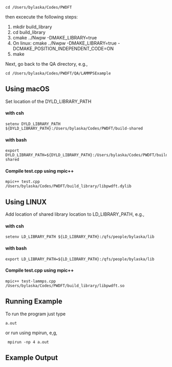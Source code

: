 ```
cd /Users/bylaska/Codes/PWDFT
```

then excecute the following steps:

 1) mkdir build_library
 2) cd build_library
 3) cmake ../Nwpw -DMAKE_LIBRARY=true
 4) On linux: cmake ../Nwpw -DMAKE_LIBRARY=true -DCMAKE_POSITION_INDEPENDENT_CODE=ON
 5) make

Next, go back to the QA directory, e.g.,

```
cd /Users/bylaska/Codes/PWDFT/QA/LAMMPSExample
```


## Using macOS ##
Set location of the DYLD_LIBRARY_PATH

#### with csh ####
```
setenv DYLD_LIBRARY_PATH ${DYLD_LIBRARY_PATH}:/Users/bylaska/Codes/PWDFT/build-shared
```

#### with bash ####
```
export DYLD_LIBRARY_PATH=${DYLD_LIBRARY_PATH}:/Users/bylaska/Codes/PWDFT/build-shared
```

#### Compile test.cpp using mpic++ ####
```
mpic++ test.cpp /Users/bylaska/Codes/PWDFT/build_library/libpwdft.dylib 
```

## Using LINUX ##
Add location of shared library location to LD_LIBRARY_PATH, e.g., 

#### with csh ####
```
setenv LD_LIBRARY_PATH ${LD_LIBRARY_PATH}:/qfs/people/bylaska/lib
```

#### with bash ####
```
export LD_LIBRARY_PATH=${LD_LIBRARY_PATH}:/qfs/people/bylaska/lib
```

#### Compile test.cpp using mpic++ ####
```
mpic++ test-lammps.cpp /Users/bylaska/Codes/PWDFT/build_library/libpwdft.so
```

## Running Example ##

To run the program just type 

```
a.out
```

or run using mpirun, e,g,

```
 mpirun -np 4 a.out
```

## Example Output ##
